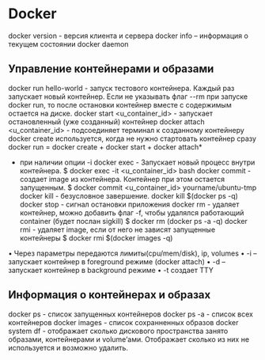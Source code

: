 # Docker

docker version - версия клиента и сервера
docker info – информация о текущем состоянии docker daemon

## Управление контейнерами и образами
docker run hello-world - запуск тестового контейнера. Каждый раз запускает новый контейнер. Если не указывать флаг --rm при запуске docker run, то после остановки контейнер вместе с содержимым остается на диске.
docker start <u_container_id> - запускает остановленный (уже созданный) контейнер
docker attach <u_container_id> - подсоединяет терминал к созданному контейнеру
docker create используется, когда не нужно стартовать контейнер сразу
docker run = docker create + docker start + docker attach*
* при наличии опции -i
docker exec - Запускает новый процесс внутри контейнера.
$ docker exec -it <u_container_id> bash
docker commit - создает image из контейнера. Контейнер при этом остается запущенным.
$ docker commit <u_container_id> yourname/ubuntu-tmp
docker kill - безусловное завершение. docker kill $(docker ps -q)
docker stop - сигнал остановки приложения
docker rm - удаляет контейнер, можно добавить флаг -f, чтобы удалялся работающий container (будет послан sigkill)
$ docker rm (docker ps -a -q)
docker rmi - удаляет image, если от него не зависят запущенные контейнеры
$ docker rmi $(docker images -q)

• Через параметры передаются лимиты(cpu/mem/disk), ip, volumes
• -i – запускает контейнер в foreground режиме (docker attach)
• -d – запускает контейнер в background режиме
• -t создает TTY

## Информация о контейнерах и образах
docker ps - список запущенных контейнеров
docker ps -a - список всех контейнеров
docker images - список сохранненных образов
docker system df - отображает сколько дискового пространства занято образами, контейнерами и volume’ами. Отображает сколько из них не используется и возможно удалить.